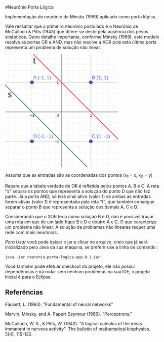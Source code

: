 #Neurônio Porta Lógica

Implementação do neurônio de Minsky (1969) aplicado como porta lógica.

Vale ressaltar que o primeiro neurônio postulado é o Neurônio de McCulloch & Pitts (1943) que difere-se deste pela ausência dos pesos sinápticos. Outro detalhe importante, conforme Minsky (1969), este modelo resolve as portas OR e AND, mas não resolve a XOR pois esta última porta representa um problema de solução não linear.

![Plano Cartesiano](https://github.com/computeiro/inteligencia-artificial/blob/main/readme-files/plano_resolucao_neuronio.png)

Assuma que as entradas são as coordenadas dos pontos (x<sub>1</sub> = x, x<sub>2</sub> = y)

Repare que a tabela verdade de OR é refletida pelos pontos A, B e C. A reta "s" separa os pontos que representa a solução do ponto D que não faz parte.
Já a porta AND, só terá sinal ativo (valor 1) se ambas as entradas forem ativas (valor 1) é representada pela reta "t", que também consegue separar o ponto B que representa a solução dos demais A, C e D.

Considerando que o XOR teria como solução B e D, não é possível traçar uma reta em que de um lado fique B e D e doutro A e C. O que caracteriza um problema não linear. A solução de problemas não lineares requer uma rede com mais neurônios.

*Para Usar* você pode baixar o jar e clicar no arquivo, creio que já será inicializado pelo Java da sua máquina, se preferir use a linha de comando :

`java -jar neuronio-porta-logica-app-0.1.jar`

Você também pode efetuar checkout do projeto, ele não possui dependências e irá rodar sem nenhum problemas na sua IDE, o projeto inicial é para o Eclipse.


## Referências

Fausett, L. (1994). "Fundamental of neural networks"

Marvin, Minsky, and A. Papert Seymour (1969). "Perceptrons."

McCulloch, W. S., & Pitts, W. (1943). "A logical calculus of the ideas immanent in nervous activity". The bulletin of mathematical biophysics, 5(4), 115-133.
